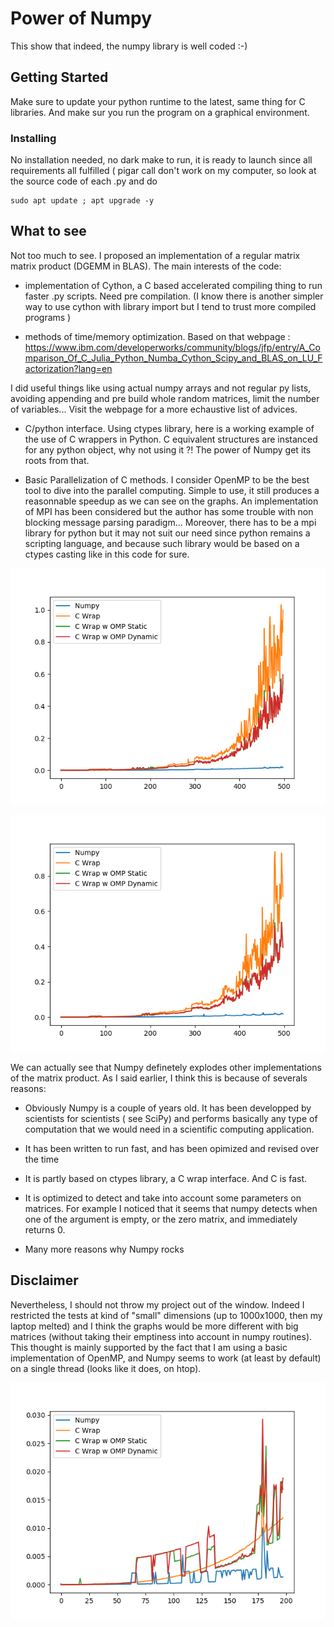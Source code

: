 # Power of Numpy

This show that indeed, the numpy library is well coded :-)

## Getting Started

Make sure to update your python runtime to the latest, same thing for C libraries. And make sur you run the program on a graphical environment.
### Installing

No installation needed, no dark make to run, it is ready to launch since all requirements all fulfilled ( pigar call don't work on my computer, so look at the source code of each .py and do

```
sudo apt update ; apt upgrade -y
```

## What to see

Not too much to see. I proposed an implementation of a regular matrix matrix product (DGEMM in BLAS).
The main interests of the code:

- implementation of Cython, a C based accelerated compiling thing to run faster .py scripts. Need pre compilation. (I know there is another simpler way to use cython with library import but I tend to trust more compiled programs )

- methods of time/memory optimization. Based on that webpage : https://www.ibm.com/developerworks/community/blogs/jfp/entry/A_Comparison_Of_C_Julia_Python_Numba_Cython_Scipy_and_BLAS_on_LU_Factorization?lang=en

I did useful things like using actual numpy arrays and not regular py lists, avoiding appending and pre build whole random matrices, limit the number of variables... Visit the webpage for a more echaustive list of advices.

- C/python interface. Using ctypes library, here is a working example of the use of C wrappers in Python. C equivalent structures are instanced for any python object, why not using it ?! The power of Numpy get its roots from that.

- Basic Parallelization of C methods. I consider OpenMP to be the best tool to dive into the parallel computing. Simple to use, it still produces a reasonnable speedup as we can see on the graphs. An implementation of MPI has been considered but the author has some trouble with non blocking message parsing paradigm... Moreover, there has to be a mpi library for python but it may not suit our need since python remains a scripting language, and because such library would be based on a ctypes casting like in this code for sure.


![Pure python3 launch](/python500.png)

![Pre compiled Cython](/cython500.png)

We can actually see that Numpy definetely explodes other implementations of the matrix product. As I said earlier, I think this is because of severals reasons:

- Obviously Numpy is a couple of years old. It has been developped by scientists for scientists ( see SciPy) and performs basically any type of computation that we would need in a scientific computing application. 

- It has been written to run fast, and has been opimized and revised over the time

- It is partly based on ctypes library, a C wrap interface. And C is fast.

- It is optimized to detect and take into account some parameters on matrices. For example I noticed that it seems that numpy detects when one of the argument is empty, or the zero matrix, and immediately returns 0.

- Many more reasons why Numpy rocks

## Disclaimer

Nevertheless, I should not throw my project out of the window. Indeed I restricted the tests at kind of "small" dimensions (up to 1000x1000, then my laptop melted) and I think the graphs would be more different with big matrices (without taking their emptiness into account in numpy routines). This thought is mainly supported by the fact that I am using a basic implementation of OpenMP, and Numpy seems to work (at least by default) on a single thread (looks like it does, on htop).

![First region of Cython tests](/cython200.png)


